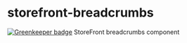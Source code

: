 # storefront-breadcrumbs

[![Greenkeeper badge](https://badges.greenkeeper.io/groupby/storefront-breadcrumbs.svg)](https://greenkeeper.io/)
StoreFront breadcrumbs component
